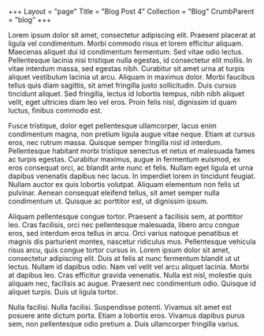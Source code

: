 +++
Layout = "page"
Title = "Blog Post 4"
Collection = "Blog"
CrumbParent = "blog"
+++

Lorem ipsum dolor sit amet, consectetur adipiscing elit. Praesent placerat at ligula vel condimentum. Morbi commodo
risus et lorem efficitur aliquam. Maecenas aliquet dui id condimentum fermentum. Sed vitae odio lectus. Pellentesque
lacinia nisi tristique nulla egestas, id consectetur elit mollis. In vitae interdum massa, sed egestas nibh. Curabitur
sit amet urna at turpis aliquet vestibulum lacinia ut arcu. Aliquam in maximus dolor. Morbi faucibus tellus quis diam
sagittis, sit amet fringilla justo sollicitudin. Duis cursus tincidunt aliquet. Sed fringilla, lectus id lobortis
tempus, nibh nibh aliquet velit, eget ultricies diam leo vel eros. Proin felis nisl, dignissim id quam luctus, finibus
commodo est.

Fusce tristique, dolor eget pellentesque ullamcorper, lacus enim condimentum magna, non pretium ligula augue vitae
neque. Etiam at cursus eros, nec rutrum massa. Quisque semper fringilla nisl id interdum. Pellentesque habitant morbi
tristique senectus et netus et malesuada fames ac turpis egestas. Curabitur maximus, augue in fermentum euismod, ex eros
consequat orci, ac blandit ante nunc et felis. Nullam eget ligula et urna dapibus venenatis dapibus nec lacus. In
imperdiet lorem in tincidunt feugiat. Nullam auctor ex quis lobortis volutpat. Aliquam elementum non felis ut pulvinar.
Aenean consequat eleifend tellus, sit amet semper nulla condimentum ut. Quisque ac porttitor est, ut dignissim ipsum.

Aliquam pellentesque congue tortor. Praesent a facilisis sem, at porttitor leo. Cras facilisis, orci nec pellentesque
malesuada, libero arcu congue eros, sed interdum eros tellus in arcu. Orci varius natoque penatibus et magnis dis
parturient montes, nascetur ridiculus mus. Pellentesque vehicula risus arcu, quis congue tortor cursus in. Lorem ipsum
dolor sit amet, consectetur adipiscing elit. Duis at felis at nunc fermentum blandit ut ut lectus. Nullam id dapibus
odio. Nam vel velit vel arcu aliquet lacinia. Morbi at dapibus leo. Cras efficitur gravida venenatis. Nulla est nisl,
molestie quis aliquam nec, facilisis ac augue. Praesent nec condimentum odio. Quisque id aliquet turpis. Duis ut ligula
tortor.

Nulla facilisi. Nulla facilisi. Suspendisse potenti. Vivamus sit amet est posuere ante dictum porta. Etiam a lobortis
eros. Vivamus dapibus purus sem, non pellentesque odio pretium a. Duis ullamcorper fringilla varius.
